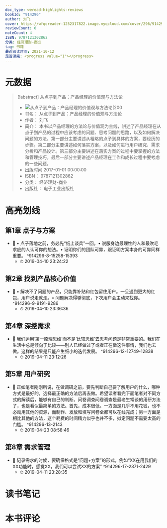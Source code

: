 ```yaml
---
doc_type: weread-highlights-reviews
bookId: "914296"
author: 刘飞
cover: https://wfqqreader-1252317822.image.myqcloud.com/cover/296/914296/t7_914296.jpg
reviewCount: 0
noteCount: 4
ISBN: 9787121302862
分类: 经济理财-商业
tag: 书籍
最近阅读时间: 2021-10-12
是否读完: <progress value="1"></progress>
---
```

# 元数据
> [!abstract] 从点子到产品：产品经理的价值观与方法论
> - ![ 从点子到产品：产品经理的价值观与方法论|200](https://wfqqreader-1252317822.image.myqcloud.com/cover/296/914296/t7_914296.jpg)
> - 书名： 从点子到产品：产品经理的价值观与方法论
> - 作者： 刘飞
> - 简介： 本书以产品经理的方法论与价值观为主线，讲述了产品经理在从点子到产品的过程中应该考虑的问题、思考问题的思路，以及如何解决问题的方法。第一部分主要讲述从粗略的点子到具体的方案，要经历的步骤。第二部分主要讲述如何落实方案，以及如何进行用户研究、需求分析和产品设计。第三部分主要讲述在落实方案的过程中要掌握的方法和管理技巧。最后一部分主要讲述产品经理在工作和成长过程中要考虑的一些问题。
> - 出版时间 2017-01-01 00:00:00
> - ISBN： 9787121302862
> - 分类： 经济理财-商业
> - 出版社： 电子工业出版社

# 高亮划线

## 第1章 点子与方案


- 📌 • 点子落地之前，务必先“纸上谈兵”一回。• 说服身边最理性的人和最吹毛求疵的人认可你的想法。• 证明你们的团队可靠，跟证明方案本身的可靠同样重要。 ^914296-8-15258-15393
    - ⏱ 2019-04-10 23:24:22 
## 第2章 找到产品核心价值


- 📌 • 解决不了问题的产品，只能靠补贴和红包留住用户。一旦遇到更大的红包，用户说走就走。• 问题解决得够彻底，下次用户会主动来找你。 ^914296-9-9191-9286
    - ⏱ 2019-04-10 23:36:36 
## 第4章 深挖需求


- 📌 我们运用‘第一原理思维’而不是‘比较思维’去思考问题是非常重要的。我们在生活中总是倾向于比较——别人已经做过了或者正在做这件事情，我们也去做。这样的结果是只能产生细小的迭代发展。 ^914296-12-12749-12838
    - ⏱ 2019-04-11 23:12:26 
## 第5章 用户研究


- 📌 正如笔者刚刚所说，在做调研之前，要先判断自己要了解用户的什么，哪种方式是最好的，选择最正确的方法后再去做。希望读者看完下面笔者对不同方式的解读后，能够有自己的判断。问卷调查问卷调查是最老生常谈的用研方法了，也是看似最简单的方法。首先，成本很低。一方面是几乎不用花钱，也不必动用其他的资源，而制作、发放和填写问卷全都可以在线完成；另一方面是相比其他的方法，这个耗费的时间精力似乎也并不多，拟定问题不需要太高的门槛。 ^914296-13-2143
    - ⏱ 2019-04-23 08:58:46 
## 第8章 需求管理


- 📌 记录需求的时候，要确保格式是“问题+方案”的形式，例如“XX在用我们的XX功能时，感觉XX，我们可以尝试XX的方案” ^914296-17-2371-2429
    - ⏱ 2019-04-11 23:28:35 
# 读书笔记

# 本书评论

